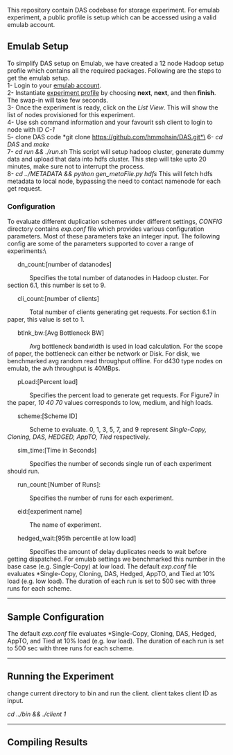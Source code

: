 This repository contain DAS codebase for storage experiment. For emulab experiment, a public profile is setup which can be accessed using a valid emulab account. 

## Emulab Setup
To simplify DAS setup on Emulab, we have created a 12 node Hadoop setup profile which contains all the required packages. Following are the steps to get the emulab setup.\
1- Login to your [emulab account](https://www.emulab.net).\
2- Instantiate [experiment profile](https://www.emulab.net/portal/instantiate.php?profile=Hadoop-Single-New&project=TuftsCC&version=7) by choosing **next**, **next**, and then **finish**. The swap-in will take few seconds.\
3- Once the experiment is ready, click on the *List View*. This will show the list of nodes provisioned for this experiment. \
4- Use ssh command information and your favourit ssh client to login to node with ID *C-1*\
5- clone DAS code *git clone https://github.com/hmmohsin/DAS.git*\
6- *cd DAS* and *make*\
7- *cd run && ./run.sh* This script will setup hadoop cluster, generate dummy data and upload that data into hdfs cluster. This step will take upto 20 minutes, make sure not to interrupt the process. \
8- *cd ../METADATA && python gen_metaFile.py hdfs* This will fetch hdfs metadata to local node, bypassing the need to contact namenode for each get request.

### Configuration
To evaluate different duplication schemes under different settings, *CONFIG* directory contains *exp.conf* file which provides various configuration parameters. Most of these parameters take an integer input. The following config are some of the parameters supported to cover a range of experiments:\

&nbsp;&nbsp;&nbsp;&nbsp;&nbsp;&nbsp;dn_count:[number of datanodes]

&nbsp;&nbsp;&nbsp;&nbsp;&nbsp;&nbsp;&nbsp;&nbsp;&nbsp;&nbsp;&nbsp;&nbsp; Specifies the total number of datanodes in Hadoop cluster. For section 6.1, this number is set to 9.

&nbsp;&nbsp;&nbsp;&nbsp;&nbsp;&nbsp;cli_count:[number of clients]

&nbsp;&nbsp;&nbsp;&nbsp;&nbsp;&nbsp;&nbsp;&nbsp;&nbsp;&nbsp;&nbsp;&nbsp; Total number of clients generating get requests. For section 6.1 in paper, this value is set to 1.

&nbsp;&nbsp;&nbsp;&nbsp;&nbsp;&nbsp;btlnk_bw:[Avg Bottleneck BW]

&nbsp;&nbsp;&nbsp;&nbsp;&nbsp;&nbsp;&nbsp;&nbsp;&nbsp;&nbsp;&nbsp;&nbsp; Avg bottleneck bandwidth is used in load calculation. For the scope of paper, the bottleneck can either be network or Disk. For disk, we benchmarked avg random read throughput offline. For d430 type nodes on emulab, the avh throughput is 40MBps.

&nbsp;&nbsp;&nbsp;&nbsp;&nbsp;&nbsp;pLoad:[Percent load]

&nbsp;&nbsp;&nbsp;&nbsp;&nbsp;&nbsp;&nbsp;&nbsp;&nbsp;&nbsp;&nbsp;&nbsp; Specifies the percent load to generate get requests. For Figure7 in the paper, *10 40 70* values corresponds to low, medium, and high loads.

&nbsp;&nbsp;&nbsp;&nbsp;&nbsp;&nbsp;scheme:[Scheme ID]

&nbsp;&nbsp;&nbsp;&nbsp;&nbsp;&nbsp;&nbsp;&nbsp;&nbsp;&nbsp;&nbsp;&nbsp; Scheme to evaluate. 0, 1, 3, 5, 7, and 9 represent *Single-Copy, Cloning, DAS, HEDGED, AppTO, Tied* respectively.

&nbsp;&nbsp;&nbsp;&nbsp;&nbsp;&nbsp;sim_time:[Time in Seconds]

&nbsp;&nbsp;&nbsp;&nbsp;&nbsp;&nbsp;&nbsp;&nbsp;&nbsp;&nbsp;&nbsp;&nbsp; Specifies the number of seconds single run of each experiment should run.

&nbsp;&nbsp;&nbsp;&nbsp;&nbsp;&nbsp;run_count:[Number of Runs]: 

&nbsp;&nbsp;&nbsp;&nbsp;&nbsp;&nbsp;&nbsp;&nbsp;&nbsp;&nbsp;&nbsp;&nbsp; Specifies the number of runs for each experiment.

&nbsp;&nbsp;&nbsp;&nbsp;&nbsp;&nbsp;eid:[experiment name]

&nbsp;&nbsp;&nbsp;&nbsp;&nbsp;&nbsp;&nbsp;&nbsp;&nbsp;&nbsp;&nbsp;&nbsp; The name of experiment.

&nbsp;&nbsp;&nbsp;&nbsp;&nbsp;&nbsp;hedged_wait:[95th percentile at low load]

&nbsp;&nbsp;&nbsp;&nbsp;&nbsp;&nbsp;&nbsp;&nbsp;&nbsp;&nbsp;&nbsp;&nbsp; Specifies the amount of delay duplicates needs to wait before getting dispatched. For emulab settings we benchmarked this number in the base case (e.g. Single-Copy) at low load.
The default *exp.conf* file evaluates *Single-Copy, Cloning, DAS, Hedged, AppTO, and Tied at 10% load (e.g. low load). The duration of each run is set to 500 sec with three runs for each scheme.

-------
## Sample Configuration
The default *exp.conf* file evaluates *Single-Copy, Cloning, DAS, Hedged, AppTO, and Tied at 10% load (e.g. low load). The duration of each run is set to 500 sec with three runs for each scheme.

------
## Running the Experiment
change current directory to bin and run the client. client takes client ID as input. 

*cd ../bin && ./client 1*

------
## Compiling Results

